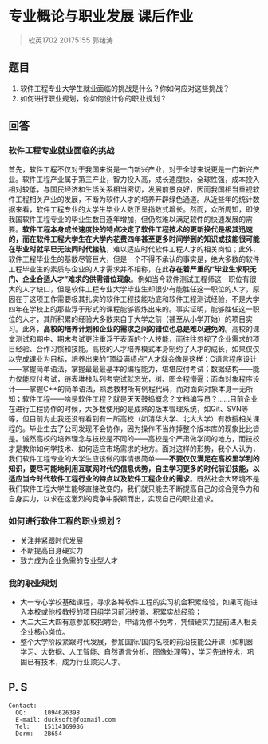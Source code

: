 # 专业概论与职业发展 课后作业

> 软英1702 20175155 郭绪涛

## 题目

1. 软件工程专业大学生就业面临的挑战是什么？你如何应对这些挑战？
2. 如何进行职业规划，你如何设计你的职业规划？

## 回答

### 软件工程专业就业面临的挑战

首先，软件工程不仅对于我国来说是一门新兴产业，对于全球来说更是一门新兴产业。软件工程产业属于第三产业，智力投入高，成长速度快，全球性强，成本投入相对较低，与国民经济和生活关系相当密切，发展前景良好，因而我国相当重视软件工程相关产业的发展，不断为软件人才的培养开辟绿色通道。从近些年的统计数据来看，软件工程专业的大学生毕业人数正呈指数式增长。然而，众所周知，即使我国软件工程专业的毕业生数目逐年增加，但仍然难以满足软件的快速发展的需要。**软件工程本身成长速度快的特点决定了软件工程技术的更新换代是极其迅速的，而在软件工程大学生在大学内花费四年甚至更多时间学到的知识或技能很可能在毕业时就早已无法同时代接轨**，难以适应时代软件工程人才的相关岗位；此外，软件工程毕业生的基数尽管巨大，但是一个不得不承认的事实是，绝大多数的软件工程毕业生的素质与企业的人才需求并不相称，在此**存在着严重的“毕业生求职无门、企业合适人才”难求的供需错位现象**。例如当今软件测试工程师这一职位有很大的人才缺口，但是软件工程专业大学毕业生却很少有能胜任这一职位的人才，原因在于这项工作需要极其扎实的软件工程技能功底和软件工程测试经验，不是大学四年在学校上的那些浮于形式的课程能够锻炼出来的。事实证明，能够胜任这一职位的人才，其所积累的经验大多数来自于大学之前（甚至从小学开始）的项目实习。此外，**高校的培养计划和企业的需求之间的错位也总是难以避免的**。高校的课堂测试和期中、期末考试更注重浮于表面的个人技能，而往往忽视了企业需求的项目经验、合作习惯和技能。高校的人才培养模式本身制约了人才的成长，如果仅仅以完成课业为目标，培养出来的“顶级满绩点”人才就会像是这样：C语言程序设计——掌握简单语法，掌握最最最基本的编程能力，堪堪应付考试；数据结构——能力仅能应付考试，链表堆栈队列考完试就忘光，树、图全程懵逼；面向对象程序设计——掌握C++的简单语法，熟悉教材所有例程代码，而对面向对象本身一无所知；软件工程——啥是软件工程？就是天天鼓捣概念？文档编写员？……目前企业在进行工程协作的时候，大多数使用的是成熟的版本管理系统，如Git、SVN等等，但目前为止我还没有看到有一所高校（如清华大学、北大大学）有教授相关课程的。毕业生去了公司发现不会协作，因为操作不当炸掉整个版本库的现象比比皆是。诚然高校的培养理念与技校是不同的——高校是个严肃做学问的地方，而技校才是教你如何学技术、如何适应市场需求的地方。面对这样的形势，我个人认为，我们软件工程专业的大学生应该做的事情很简单——**不要仅仅满足在高校里学到的知识，要尽可能地利用互联网时代的信息优势，自主学习更多的时代前沿技能，以适应当今时代软件工程行业的特点以及软件工程企业的需求**。既然社会大环境不是我们软件工程大学生能够直接改变的，我们就只能去不断提高自己的综合竞争力和自身实力，以求在这激烈的竞争中脱颖而出，实现自己的职业追求。

### 如何进行软件工程的职业规划？

- 关注并紧跟时代发展
- 不断提高自身硬实力
- 致力成为企业急需的专业型人才

### 我的职业规划

- 大一专心学校基础课程，寻求各种软件工程的实习机会积累经验，如果可能进入本校或他校教授的项目组学习前沿技能、积累实战经验；
- 大二大三大四有意参加校招聘会，申请免修不免考，凭借硬实力提前进入相关企业核心岗位。
- 整个大学阶段紧跟时代发展，参加国际/国内名校的前沿技能公开课（如机器学习、大数据、人工智能、自然语言分析、图像处理等），学习先进技术，巩固已有技术，成为行业顶尖人才。

## P. S

```
Contact:
  QQ:     1094626398
  E-mail: ducksoft@foxmail.com
  Tel:    15114169986
  Dorm:   2B654
```



